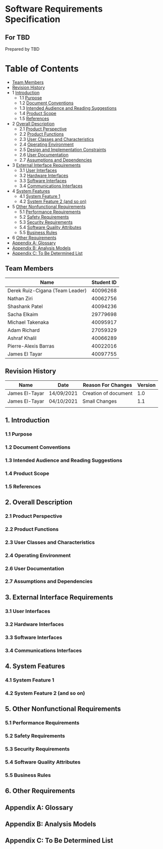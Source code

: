# Software Requirements Specification 
## For TBD
Prepared by TBD

Table of Contents
=
  * [Team Members](#team-members)
  * [Revision History](#revision-history)
  * 1 [Introduction](#1-introduction)
    * 1.1 [Purpose](#11-purpose)
    * 1.2 [Document Conventions](#12-document-conventions)
    * 1.3 [Intended Audience and Reading Suggestions](#13-intended-audience-and-reading-suggestions)
    * 1.4 [Product Scope](#14-product-scope)
    * 1.5 [References](#15-references)
  * 2 [Overall Description](#2-overall-description)
    * 2.1 [Product Perspective](#21-product-perspective)
    * 2.2 [Product Functions](#22-product-functions)
    * 2.3 [User Classes and Characteristics](#23-user-classes-and-characteristics)
    * 2.4 [Operating Environment](#24-operating-environment)
    * 2.5 [Design and Implementation Constraints](#25-design-and-implementation-constraints)
    * 2.6 [User Documentation](#26-user-documentation)
    * 2.7 [Assumptions and Dependencies](#27-assumptions-and-dependencies)
  * 3 [External Interface Requirements](#3-external-interface-requirements)
    * 3.1 [User Interfaces](#31-user-interfaces)
    * 3.2 [Hardware Interfaces](#32-hardware-interfaces)
    * 3.3 [Software Interfaces](#33-software-interfaces)
    * 3.4 [Communications Interfaces](#34-communications-interfaces)
  * 4 [System Features](#4-system-features)
    * 4.1 [System Feature 1](#41-system-feature-1)
    * 4.2 [System Feature 2 (and so on)](#42-system-feature-2-and-so-on)
  * 5 [Other Nonfunctional Requirements](#5-other-nonfunctional-requirements)
    * 5.1 [Performance Requirements](#51-performance-requirements)
    * 5.2 [Safety Requirements](#52-safety-requirements)
    * 5.3 [Security Requirements](#53-security-requirements)
    * 5.4 [Software Quality Attributes](#54-software-quality-attributes)
    * 5.5 [Business Rules](#55-business-rules)
  * 6 [Other Requirements](#6-other-requirements)
* [Appendix A: Glossary](#appendix-a-glossary)
* [Appendix B: Analysis Models](#appendix-b-analysis-models)
* [Appendix C: To Be Determined List](#appendix-c-to-be-determined-list)

## Team Members
| Name | Student ID    |
| ---- | ------- |
|Derek Ruiz-Cigana (Team Leader)| 40096268|
|Nathan Ziri|40062756|
|Shashank Patel|40094236|
|Sacha Elkaim|29779698|
|Michael Takenaka|40095917|
|Adam Richard|27059329|
|Ashraf Khalil|40066289|
|Pierre-Alexis Barras|40022016|
|James El Tayar|40097755|



## Revision History
| Name | Date    | Reason For Changes  | Version   |
| ---- | ------- | ------------------- | --------- |
| James El-Tayar     | 14/09/2021        | Creation of document                     | 1.0          |
|  James El-Tayar    |  04/10/2021       |     Small Changes                |   1.1        |
|      |         |                     |           |

## 1. Introduction
### 1.1 Purpose 
### 1.2 Document Conventions
### 1.3 Intended Audience and Reading Suggestions
### 1.4 Product Scope
### 1.5 References

## 2. Overall Description
### 2.1 Product Perspective
### 2.2 Product Functions
### 2.3 User Classes and Characteristics
### 2.4 Operating Environment
### 2.6 User Documentation
### 2.7 Assumptions and Dependencies

## 3. External Interface Requirements
### 3.1 User Interfaces
### 3.2 Hardware Interfaces
### 3.3 Software Interfaces
### 3.4 Communications Interfaces

## 4. System Features
### 4.1 System Feature 1
### 4.2 System Feature 2 (and so on)

## 5. Other Nonfunctional Requirements
### 5.1 Performance Requirements
### 5.2 Safety Requirements
### 5.3 Security Requirements
### 5.4 Software Quality Attributes
### 5.5 Business Rules

## 6. Other Requirements
## Appendix A: Glossary
## Appendix B: Analysis Models
## Appendix C: To Be Determined List
